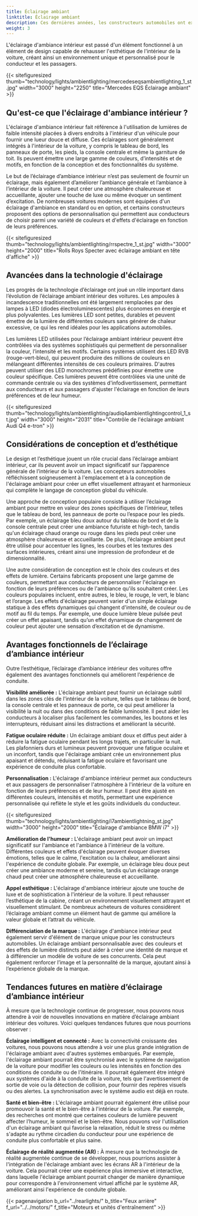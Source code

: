 ```yaml
---
title: Éclairage ambiant
linktitle: Éclairage ambiant
description: Ces dernières années, les constructeurs automobiles ont exploré de nouvelles façons d'améliorer l'expérience embarquée, allant au-delà des seules performances et du confort. L’une de ces innovations qui a gagné en popularité est l’éclairage d’ambiance intérieur, qui utilise des lumières stratégiquement placées pour créer une atmosphère visuellement attrayante et relaxante à l’intérieur du véhicule.
weight: 3
---
```

<!-- markdownlint-disable MD033 -->
  L'éclairage d'ambiance intérieur est passé d'un élément fonctionnel à un élément de design capable de rehausser l'esthétique de l'intérieur de la voiture, créant ainsi un environnement unique et personnalisé pour le conducteur et les passagers.

{{< sitefiguresized thumb="technology/lights/ambientlighting/mercedeseqsambientlighting_1_st.jpg" width="3000" height="2250" title="Mercedes EQS Éclairage ambiant" >}}

## Qu'est-ce que l'éclairage d'ambiance intérieur ?

L'éclairage d'ambiance intérieur fait référence à l'utilisation de lumières de faible intensité placées à divers endroits à l'intérieur d'un véhicule pour fournir une lueur douce et diffuse. Ces éclairages sont généralement intégrés à l'intérieur de la voiture, y compris le tableau de bord, les panneaux de porte, les pieds, la console centrale et même la garniture de toit. Ils peuvent émettre une large gamme de couleurs, d’intensités et de motifs, en fonction de la conception et des fonctionnalités du système.

Le but de l’éclairage d’ambiance intérieur n’est pas seulement de fournir un éclairage, mais également d’améliorer l’ambiance générale et l’ambiance à l’intérieur de la voiture. Il peut créer une atmosphère chaleureuse et accueillante, ajouter une touche de luxe ou même évoquer un sentiment d’excitation. De nombreuses voitures modernes sont équipées d'un éclairage d'ambiance en standard ou en option, et certains constructeurs proposent des options de personnalisation qui permettent aux conducteurs de choisir parmi une variété de couleurs et d'effets d'éclairage en fonction de leurs préférences.

{{< sitefiguresized thumb="technology/lights/ambientlighting/rrspectre_1_st.jpg" width="3000" height="2000" title="Rolls Roys Specter avec éclairage ambiant en tête d'affiche" >}}

## Avancées dans la technologie d'éclairage

Les progrès de la technologie d’éclairage ont joué un rôle important dans l’évolution de l’éclairage ambiant intérieur des voitures. Les ampoules à incandescence traditionnelles ont été largement remplacées par des lampes à LED (diodes électroluminescentes) plus économes en énergie et plus polyvalentes. Les lumières LED sont petites, durables et peuvent émettre de la lumière de différentes couleurs sans générer de chaleur excessive, ce qui les rend idéales pour les applications automobiles.

Les lumières LED utilisées pour l’éclairage ambiant intérieur peuvent être contrôlées via des systèmes sophistiqués qui permettent de personnaliser la couleur, l’intensité et les motifs. Certains systèmes utilisent des LED RVB (rouge-vert-bleu), qui peuvent produire des millions de couleurs en mélangeant différentes intensités de ces couleurs primaires. D'autres peuvent utiliser des LED monochromes prédéfinies pour émettre une couleur spécifique. Ces lumières peuvent être contrôlées via une unité de commande centrale ou via des systèmes d'infodivertissement, permettant aux conducteurs et aux passagers d'ajuster l'éclairage en fonction de leurs préférences et de leur humeur.

{{< sitefiguresized thumb="technology/lights/ambientlighting/audiq4ambientlightingcontrol_1_st.jpg" width="3000" height="2031" title="Contrôle de l'éclairage ambiant Audi Q4 e-tron" >}}

## Considérations de conception et d’esthétique

Le design et l’esthétique jouent un rôle crucial dans l’éclairage ambiant intérieur, car ils peuvent avoir un impact significatif sur l’apparence générale de l’intérieur de la voiture. Les concepteurs automobiles réfléchissent soigneusement à l'emplacement et à la conception de l'éclairage ambiant pour créer un effet visuellement attrayant et harmonieux qui complète le langage de conception global du véhicule.

Une approche de conception populaire consiste à utiliser l’éclairage ambiant pour mettre en valeur des zones spécifiques de l’intérieur, telles que le tableau de bord, les panneaux de porte ou l’espace pour les pieds. Par exemple, un éclairage bleu doux autour du tableau de bord et de la console centrale peut créer une ambiance futuriste et high-tech, tandis qu'un éclairage chaud orange ou rouge dans les pieds peut créer une atmosphère chaleureuse et accueillante. De plus, l’éclairage ambiant peut être utilisé pour accentuer les lignes, les courbes et les textures des surfaces intérieures, créant ainsi une impression de profondeur et de dimensionnalité.

Une autre considération de conception est le choix des couleurs et des effets de lumière. Certains fabricants proposent une large gamme de couleurs, permettant aux conducteurs de personnaliser l'éclairage en fonction de leurs préférences ou de l'ambiance qu'ils souhaitent créer. Les couleurs populaires incluent, entre autres, le bleu, le rouge, le vert, le blanc et l’orange. Les effets d'éclairage peuvent varier d'un simple éclairage statique à des effets dynamiques qui changent d'intensité, de couleur ou de motif au fil du temps. Par exemple, une douce lumière bleue pulsée peut créer un effet apaisant, tandis qu’un effet dynamique de changement de couleur peut ajouter une sensation d’excitation et de dynamisme.
## Avantages fonctionnels de l’éclairage d’ambiance intérieur

Outre l’esthétique, l’éclairage d’ambiance intérieur des voitures offre également des avantages fonctionnels qui améliorent l’expérience de conduite.

**Visibilité améliorée :** L'éclairage ambiant peut fournir un éclairage subtil dans les zones clés de l'intérieur de la voiture, telles que le tableau de bord, la console centrale et les panneaux de porte, ce qui peut améliorer la visibilité la nuit ou dans des conditions de faible luminosité. Il peut aider les conducteurs à localiser plus facilement les commandes, les boutons et les interrupteurs, réduisant ainsi les distractions et améliorant la sécurité.

**Fatigue oculaire réduite :** Un éclairage ambiant doux et diffus peut aider à réduire la fatigue oculaire pendant les longs trajets, en particulier la nuit. Les plafonniers durs et lumineux peuvent provoquer une fatigue oculaire et un inconfort, tandis que l'éclairage ambiant crée un environnement plus apaisant et détendu, réduisant la fatigue oculaire et favorisant une expérience de conduite plus confortable.

**Personnalisation :** L'éclairage d'ambiance intérieur permet aux conducteurs et aux passagers de personnaliser l'atmosphère à l'intérieur de la voiture en fonction de leurs préférences et de leur humeur. Il peut être ajusté en différentes couleurs, intensités et motifs, permettant une expérience personnalisée qui reflète le style et les goûts individuels du conducteur.

{{< sitefiguresized thumb="technology/lights/ambientlighting/i7ambientlightning_st.jpg" width="3000" height="2000" title="Éclairage d'ambiance BMW i7" >}}

**Amélioration de l'humeur :** L'éclairage ambiant peut avoir un impact significatif sur l'ambiance et l'ambiance à l'intérieur de la voiture. Différentes couleurs et effets d'éclairage peuvent évoquer diverses émotions, telles que le calme, l'excitation ou la chaleur, améliorant ainsi l'expérience de conduite globale. Par exemple, un éclairage bleu doux peut créer une ambiance moderne et sereine, tandis qu’un éclairage orange chaud peut créer une atmosphère chaleureuse et accueillante.

**Appel esthétique :** L'éclairage d'ambiance intérieur ajoute une touche de luxe et de sophistication à l'intérieur de la voiture. Il peut rehausser l’esthétique de la cabine, créant un environnement visuellement attrayant et visuellement stimulant. De nombreux acheteurs de voitures considèrent l’éclairage ambiant comme un élément haut de gamme qui améliore la valeur globale et l’attrait du véhicule.

**Différenciation de la marque :** L'éclairage d'ambiance intérieur peut également servir d'élément de marque unique pour les constructeurs automobiles. Un éclairage ambiant personnalisable avec des couleurs et des effets de lumière distincts peut aider à créer une identité de marque et à différencier un modèle de voiture de ses concurrents. Cela peut également renforcer l’image et la personnalité de la marque, ajoutant ainsi à l’expérience globale de la marque.

## Tendances futures en matière d’éclairage d’ambiance intérieur

À mesure que la technologie continue de progresser, nous pouvons nous attendre à voir de nouvelles innovations en matière d’éclairage ambiant intérieur des voitures. Voici quelques tendances futures que nous pourrions observer :

**Éclairage intelligent et connecté :** Avec la connectivité croissante des voitures, nous pouvons nous attendre à voir une plus grande intégration de l'éclairage ambiant avec d'autres systèmes embarqués. Par exemple, l'éclairage ambiant pourrait être synchronisé avec le système de navigation de la voiture pour modifier les couleurs ou les intensités en fonction des conditions de conduite ou de l'itinéraire. Il pourrait également être intégré aux systèmes d'aide à la conduite de la voiture, tels que l'avertissement de sortie de voie ou la détection de collision, pour fournir des repères visuels ou des alertes. La synchronisation avec le système audio est déjà en route.

**Santé et bien-être :** L'éclairage ambiant pourrait également être utilisé pour promouvoir la santé et le bien-être à l'intérieur de la voiture. Par exemple, des recherches ont montré que certaines couleurs de lumière peuvent affecter l’humeur, le sommeil et le bien-être. Nous pouvons voir l'utilisation d'un éclairage ambiant qui favorise la relaxation, réduit le stress ou même s'adapte au rythme circadien du conducteur pour une expérience de conduite plus confortable et plus saine.

**Éclairage de réalité augmentée (AR) :** À mesure que la technologie de réalité augmentée continue de se développer, nous pourrions assister à l'intégration de l'éclairage ambiant avec les écrans AR à l'intérieur de la voiture. Cela pourrait créer une expérience plus immersive et interactive, dans laquelle l'éclairage ambiant pourrait changer de manière dynamique pour correspondre à l'environnement virtuel affiché par le système AR, améliorant ainsi l'expérience de conduite globale.


{{< pagenavigation b_url="../rearlights/" b_title="Feux arrière" f_url="../../motors/" f_title="Moteurs et unités d'entraînement" >}}
